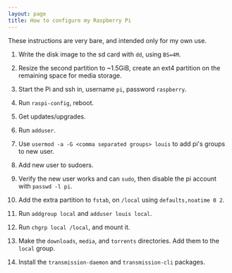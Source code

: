 ```yaml
---
layout: page
title: How to configure my Raspberry Pi
---
```


These instructions are very bare, and intended only for my own use.

1. Write the disk image to the sd card with `dd`, using `BS=4M`.

2. Resize the second partition to ~1.5GiB, create an ext4 partition on the
remaining space for media storage.

3. Start the Pi and ssh in, username `pi`, password `raspberry`.

4. Run `raspi-config`, reboot.

5. Get updates/upgrades.

6. Run `adduser`.

7. Use `usermod -a -G <comma separated groups> louis` to add pi's groups
   to new user.

8. Add new user to sudoers.

9. Verify the new user works and can `sudo`, then disable the pi account with
   `passwd -l pi`.

10. Add the extra partition to `fstab`, on `/local` using `defaults,noatime 0
	2`.

11. Run `addgroup local` and `adduser louis local`.

12. Run `chgrp local /local`, and mount it.

13. Make the `downloads`, `media`, and `torrents` directories. Add them to the
	`local` group.

14. Install the `transmission-daemon` and `transmission-cli` packages.
